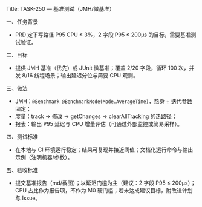 Title: TASK-250 — 基准测试（JMH/微基准）

一、任务背景
- PRD 定下写路径 P95 CPU ≤ 3%，2 字段 P95 ≤ 200μs 的目标，需要基准测试验证。

二、目标
- 提供 JMH 基准（优先）或 JUnit 微基准；覆盖 2/20 字段，循环 100 次，并发 8/16 线程场景；输出延迟分位与简要 CPU 观测。

三、做法
- JMH：`@Benchmark @BenchmarkMode(Mode.AverageTime)`，热身 + 迭代参数固定；
- 度量：track → 修改 → getChanges → clearAllTracking 的热路径；
- 报表：输出 P95 延迟与 CPU 增量评估（可通过外部监控或简易采样）。

 四、测试标准
 - 在本地与 CI 环境运行稳定；结果可复现并接近阈值；文档化运行命令与输出示例（注明机器/参数）。

 五、验收标准
 - 提交基准报告（md/截图）；以延迟门槛为主（建议：2 字段 P95 ≤ 200μs）；CPU 占比作为报告项，不作为 M0 硬门槛；若未达成建议目标，附改进计划与 Issue。

